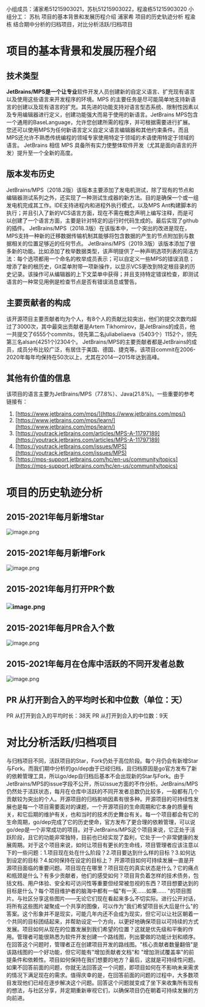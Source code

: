 小组成员：浦家希51215903021，苏杭51215903022，程渝栋51215903020
小组分工：
苏杭    项目的基本背景和发展历程介绍
浦家希  项目的历史轨迹分析
程渝栋  结合期中分析的归档项目，对比分析活跃/归档项目
# 项目的基本背景和发展历程介绍
## 技术类型
**JetBrains/MPS是一个让专业**软件开发人员创建新的自定义语言、扩充现有语言以及使用这些语言来开发程序的环境。MPS 的主要任务是尽可能简单地支持新语言的创建以及现有语言的扩充。其先进的功能支持对语言型态系统、限制性因素以及专用编辑器进行定义，创建功能强大而易于使用的新语言。JetBrains MPS包含一个通用的BaseLanguage，允许您创建所需的程序，并可根据需要进行扩展。您还可以使用MPS为任何新语言定义自定义语言编辑器和其他约束条件。而且MPS还允许不熟悉传统编程的领域专家使用特定于领域的术语使用特定于领域的语言。
JetBrains 相信 MPS 具备所有实力使整体软件开发（尤其是面向语言的开发）提升至一个全新的高度。
## 版本发布历史
JetBrains/MPS（2018.2版）该版本主要添加了发电机测试，除了现有的节点和编辑器测试系列之外，还实现了一种测试生成器的新方法。目的是确保一个或一组发电机完成其工作。IDE支持进程内和进程外执行模式，以及MPS Ant构建脚本的执行；并且引入了新的VCS语言方面，现在不需在概念声明上编写注释，而是可以创建了一个语言方面，主要是针对特定的运行时代码生成的。最后实现了github的插件。
JetBrains/MPS（2018.3版）在该版本中，一个突出的改进是现在，MPS支持一种新的迁移数据传输机制其能够将包含数据的产生的节点附加到与数据相关的位置足够近的任何节点。
JetBrains/MPS（2019.3版）该版本添加了很多新的功能。比如添加了枚举数据类型，该声明提供了一种声明选项列表的简洁方法：每个选项都用一个命名的枚举成员表示；可以自定义一些MPS的错误消息；增添了新的根历史，Git菜单附带一项新操作，以显示VCS更改到特定根目录的历史记录。该操作可从编辑器的上下文菜单中获得；并且支持特定错误检查，即测试语言的一种常见用例是检查节点是否有错误消息或警告。
## 主要贡献者的构成
该开源项目主要贡献者均为个人，有8个人的贡献比较突出，他们的提交次数均超过了3000次，其中最突出贡献者是Artem Tikhomirov，是JetBrains的成员，他一共提交了6555个commits，领先第二名juliabeliaeva（5403个）1152个，领先第三名alsan(4251个)2304个。
JetBrains/MPS的主要贡献者都是JetBrains的成员，成员分布比较广泛，有居住于美国、德国、捷克等。该项目commit在2006-2020年每年均保持在50次以上，尤其在2014—2015年达到高峰。
## 其他有价值的信息
该项目的语言主要为JetBrains/MPS（77.8%）、Java(21.8%)。一些重要的参考链接有：

1. [https://www.jetbrains.com/mps/](https://www.jetbrains.com/mps/)
1. [https://www.jetbrains.com/mps/learn/](https://www.jetbrains.com/mps/learn/)
1. [https://youtrack.jetbrains.com/articles/MPS-A-11797189](https://youtrack.jetbrains.com/articles/MPS-A-11797189)
1. [https://youtrack.jetbrains.com/issues/MPS](https://youtrack.jetbrains.com/issues/MPS)
1. [https://mps-support.jetbrains.com/hc/en-us/community/topics](https://mps-support.jetbrains.com/hc/en-us/community/topics)
# 项目的历史轨迹分析  
## 2015-2021年每月新增Star
![image.png](https://cdn.nlark.com/yuque/0/2022/png/26846228/1656126848006-58c4f749-bdb5-476a-9095-0c9be34ce819.png#clientId=u7a30a17f-7a5c-4&crop=0&crop=0&crop=1&crop=1&from=paste&height=387&id=u88c7debe&margin=%5Bobject%20Object%5D&name=image.png&originHeight=581&originWidth=1646&originalType=binary&ratio=1&rotation=0&showTitle=false&size=74758&status=done&style=none&taskId=uef88de3a-9b19-484c-95ab-ca4ad9980fc&title=&width=1097.3333333333333)
## 2015-2021年每月新增Fork
![image.png](https://cdn.nlark.com/yuque/0/2022/png/26846228/1656126890970-51dad252-c3c8-4b8f-be33-cf01e9626cff.png#clientId=u7a30a17f-7a5c-4&crop=0&crop=0&crop=1&crop=1&from=paste&height=390&id=u95f3850c&margin=%5Bobject%20Object%5D&name=image.png&originHeight=585&originWidth=1654&originalType=binary&ratio=1&rotation=0&showTitle=false&size=68010&status=done&style=none&taskId=u23f382b3-1414-4dca-a3de-af896c36635&title=&width=1102.6666666666667)
## 2015-2021年每月打开PR个数
### ![image.png](https://cdn.nlark.com/yuque/0/2022/png/26846228/1656127011255-64403be0-8965-45ea-860b-0cdc752f1ab2.png#clientId=u7a30a17f-7a5c-4&crop=0&crop=0&crop=1&crop=1&from=paste&height=381&id=u55e987f7&margin=%5Bobject%20Object%5D&name=image.png&originHeight=571&originWidth=1654&originalType=binary&ratio=1&rotation=0&showTitle=false&size=46341&status=done&style=none&taskId=u18b26371-9334-4dd4-8811-03c6f19476c&title=&width=1102.6666666666667)
## 2015-2021年每月PR合入个数
![image.png](https://cdn.nlark.com/yuque/0/2022/png/26846228/1656127072661-e7d7fda3-a867-42d5-ab22-37f8a5e3fc33.png#clientId=u7a30a17f-7a5c-4&crop=0&crop=0&crop=1&crop=1&from=paste&height=371&id=u2c62931b&margin=%5Bobject%20Object%5D&name=image.png&originHeight=557&originWidth=1645&originalType=binary&ratio=1&rotation=0&showTitle=false&size=31467&status=done&style=none&taskId=ue0651e86-5373-41e2-8510-81361d6401e&title=&width=1096.6666666666667)
## 2015-2021年每月在仓库中活跃的不同开发者总数
![image.png](https://cdn.nlark.com/yuque/0/2022/png/26846228/1656127116819-89bddd89-2fc9-423e-ad70-fe4cddcc57eb.png#clientId=u7a30a17f-7a5c-4&crop=0&crop=0&crop=1&crop=1&from=paste&height=395&id=u4ee48eb9&margin=%5Bobject%20Object%5D&name=image.png&originHeight=593&originWidth=1668&originalType=binary&ratio=1&rotation=0&showTitle=false&size=69243&status=done&style=none&taskId=u02fa4727-6450-4d61-835e-55a2b6b3ca2&title=&width=1112)
## PR 从打开到合入的平均时长和中位数（单位：天）  
PR 从打开到合入的平均时长：38天
PR 从打开到合入的中位数：9天
# 对比分析活跃/归档项目  
与归档项目不同，活跃项目的Star，Fork仍处于高位阶段。每个月仍会有新增Star与Fork。而我们期中分析的go/dep由于已经归档，且归档原因是go官方发布了新的依赖管理工具，所以go/dep自归档后基本不会出现新的Star与Fork。由于JetBrains/MPS的issue字段不公开，所以issue方面的不作分析。JetBrains/MPS仍然处于活跃状态，每月在仓库中活跃的不同开发者总数仍比较多，一般都有几个贡献较为突出的个人。开源项目的归档影响因素有很多种。开源项目的可持续性发展也是每一个项目需要面对的课题，一个开源项目的生命周期和它本身的质量有关，和它后期的维护有关，也和当时的技术历史舞台有关。每一个项目都会有它的生命周期，go/dep完成了它的历史使命，官方发布了更合理的依赖管理，可以说go/dep是一个非常成功的项目。对于JetBrains/MPS这个项目来说，它正处于活跃阶段，且它的功能非常独特，目前也已经实现了盈利，它处于一个非常健康的发展周期。对于这个项目来说，如何让项目有更长的生命线，项目管理者应该注意以下的一些问题：1.项目现在处在什么阶段？2.项目要达到什么样的目标？3.如何达到设定的目标？4.如何保持在设定的目标上？
开源项目如何可持续发展一直是开源项目面临的重要问题。项目现在在哪里？项目现在的真实状态是什么？它的痛点和瓶颈是什么？有多少贡献者，他们的感受如何？项目背负着怎样的技术债务，包括文档、用户体验、安全和可访问性等重要但经常被忽视的东西？项目想要达到的目标是什么？每个项目维护者的脑海中都有一幅"有一天......如果...... "的项目图片。与社区分享这些图片——无论它们现在看起来多么不切实际。进行公开对话，将所有这些图片凝聚成一个共享的图像，可以作为"我们希望项目长大后是什么"的答案。这个形象并不是现实，可能几年内还不会成为现实，但它可以让社区朝着一个共同的目标团结起来，并帮助设定一个方向，以更好地确保项目以可持续的方式发展。项目如何从现在的位置发展到我们希望的位置？这就是优先级和平衡的作用。管理者可能很熟悉为软件开发创建一个路线图，列出要做的功能计划和顺序。在回答这个问题时，管理者正在创建项目开发的路线图。"核心贡献者数量翻倍"是该路线图的一个好功能，但它可能有"增加贡献者文档"和 "增加测试覆盖率"的前提条件和依赖性。项目如何保持在我们想要的地方？最后，这就是可持续性问题。如果不回答前面的问题，你就无法回答这一个问题，即项目如何在不影响未来需求的情况下满足现在的需求。值得庆幸的是，在回答前面的问题的过程中，大多数项目发现他们已经在逐步解决这个问题。回答这个问题就变成了坐下来收集所有现有的想法，与社区分享，并定期重新审视它们，以确保项目仍在朝着可持续发展的方向前进。
[
](https://blog.51cto.com/u_15127635/3316816)
